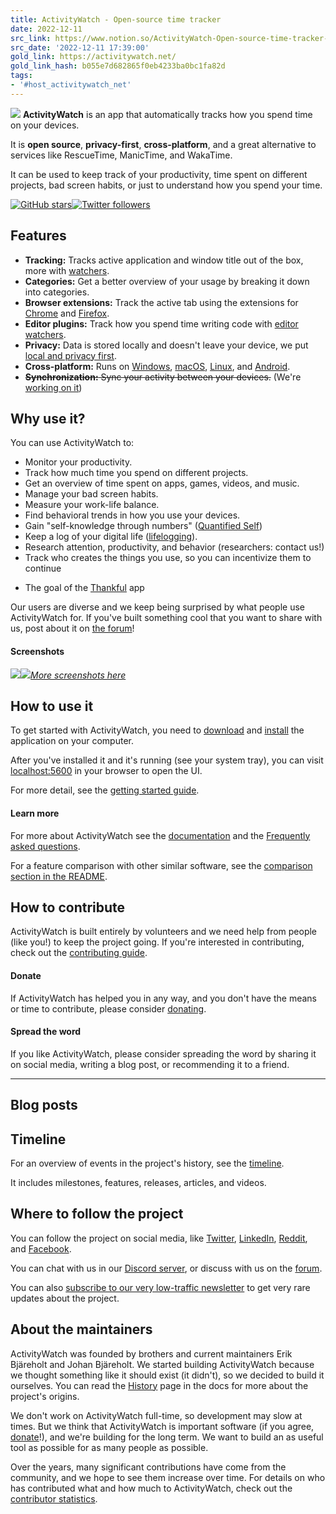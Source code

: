 ```yaml
---
title: ActivityWatch - Open-source time tracker
date: 2022-12-11
src_link: https://www.notion.so/ActivityWatch-Open-source-time-tracker-3994b274cd8c4bfaa5ca987f22ccd9fc
src_date: '2022-12-11 17:39:00'
gold_link: https://activitywatch.net/
gold_link_hash: b055e7d682865f0eb4233ba0bc1fa82d
tags:
- '#host_activitywatch_net'
---
```


![](/img/banner.png)
**ActivityWatch** is an app that automatically tracks how you spend time on your devices.


It is **open source**, **privacy-first**, **cross-platform**, and a great alternative to services like RescueTime, ManicTime, and WakaTime.


It can be used to keep track of your productivity, time spent on different projects, bad screen habits, or just to understand how you spend your time.


[![](https://img.shields.io/github/stars/ActivityWatch/activitywatch.svg?style=social&label=Star "GitHub stars")](https://github.com/ActivityWatch/activitywatch)[![](https://img.shields.io/twitter/follow/ActivityWatchIt.svg?style=social&label=Follow "Twitter followers")](https://twitter.com/ActivityWatchIt)


Features
--------


* **Tracking:** Tracks active application and window title out of the box, more with [watchers](https://docs.activitywatch.net/en/latest/watchers.html).
* **Categories:** Get a better overview of your usage by breaking it down into categories.
* **Browser extensions:** Track the active tab using the extensions for [Chrome](https://chrome.google.com/webstore/detail/activitywatch-web-watcher/nglaklhklhcoonedhgnpgddginnjdadi) and [Firefox](https://addons.mozilla.org/en-US/firefox/addon/aw-watcher-web/).
* **Editor plugins:** Track how you spend time writing code with [editor watchers](https://docs.activitywatch.net/en/latest/watchers.html#editor-watchers).
* **Privacy:** Data is stored locally and doesn't leave your device, we put [local and privacy first](https://www.inkandswitch.com/local-first.html).
* **Cross-platform:** Runs on [Windows](/downloads/#windows), [macOS](/downloads/#macos), [Linux](/downloads/#linux), and [Android](https://play.google.com/store/apps/details?id=net.activitywatch.android).
* ~~**Synchronization:** Sync your activity between your devices.~~ (We're [working on it](https://github.com/ActivityWatch/aw-server-rust/tree/master/aw-sync))


Why use it?
-----------


You can use ActivityWatch to:


* Monitor your productivity.
* Track how much time you spend on different projects.
* Get an overview of time spent on apps, games, videos, and music.
* Manage your bad screen habits.
* Measure your work-life balance.
* Find behavioral trends in how you use your devices.
* Gain "self-knowledge through numbers" ([Quantified Self](https://en.wikipedia.org/wiki/Quantified_self))
* Keep a log of your digital life ([lifelogging](https://en.wikipedia.org/wiki/Lifelog)).
* Research attention, productivity, and behavior (researchers: contact us!)
* Track who creates the things you use, so you can incentivize them to continue
+ The goal of the [Thankful](#thankful) app



 Our users are diverse and we keep being surprised by what people use ActivityWatch for.
 If you've built something cool that you want to share with us, post about it on [the forum](https://forum.activitywatch.net)!
 



#### Screenshots

[![](/img/screenshots/screenshot-v0.9.3-activity.png)](/img/screenshots/screenshot-v0.9.3-activity.png)[![](/img/screenshots/screenshot-v0.8.0b9-timeline.png)](/img/screenshots/screenshot-v0.8.0b9-timeline.png)[*More screenshots here*](/screenshots/)

How to use it
-------------


To get started with ActivityWatch, you need to [download](/downloads/) and [install](https://docs.activitywatch.net/en/latest/getting-started.html) the application on your computer. 


After you've installed it and it's running (see your system tray), you can visit [localhost:5600](http://localhost:5600) in your browser to open the UI.


For more detail, see the [getting started guide](https://docs.activitywatch.net/en/latest/getting-started.html).


#### Learn more


For more about ActivityWatch see the [documentation](https://docs.activitywatch.net/en/latest/) and the [Frequently asked questions](https://docs.activitywatch.net/en/latest/faq.html).



 For a feature comparison with other similar software, see the [comparison section in the README](https://github.com/ActivityWatch/activitywatch/blob/master/README.md#feature-comparison).




How to contribute
-----------------



 ActivityWatch is built entirely by volunteers and we need help from people (like you!) to keep the project going.
 If you're interested in contributing, check out the [contributing guide](https://github.com/ActivityWatch/activitywatch/blob/master/CONTRIBUTING.md).
 


#### Donate


If ActivityWatch has helped you in any way, and you don't have the means or time to contribute, please consider [donating](/donate/).


#### Spread the word


If you like ActivityWatch, please consider spreading the word by sharing it on social media, writing a blog post, or recommending it to a friend.





---



Blog posts
----------


Timeline
--------


For an overview of events in the project's history, see the [timeline](/timeline/). 


It includes milestones, features, releases, articles, and videos.

Where to follow the project
---------------------------


You can follow the project on social media, like [Twitter](https://twitter.com/ActivityWatchIt), [LinkedIn](https://www.linkedin.com/company/activitywatch), [Reddit](https://www.reddit.com/r/activitywatch), and [Facebook](https://www.facebook.com/ActivityWatch).


You can chat with us in our [Discord server](https://discord.gg/vDskV9q), or discuss with us on the [forum](https://forum.activitywatch.net).


You can also [subscribe to our very low-traffic newsletter](http://eepurl.com/cTU6QX) to get very rare updates about the project.




About the maintainers
---------------------



 ActivityWatch was founded by brothers and current maintainers Erik Bjäreholt and Johan Bjäreholt.
 We started building ActivityWatch because we thought something like it should exist (it didn't), so we decided to build it ourselves. You can read the [History](https://docs.activitywatch.net/en/latest/history.html) page in the docs for more about the project's origins.
 


We don't work on ActivityWatch full-time, so development may slow at times. But we think that ActivityWatch is important software (if you agree, [donate](/donate/)!), and we're building for the long term. 
 We want to build an as useful tool as possible for as many people as possible.
 



 Over the years, many significant contributions have come from the community, and we hope to see them increase over time.
 For details on who has contributed what and how much to ActivityWatch, check out the [contributor statistics](https://activitywatch.net/contributors/).